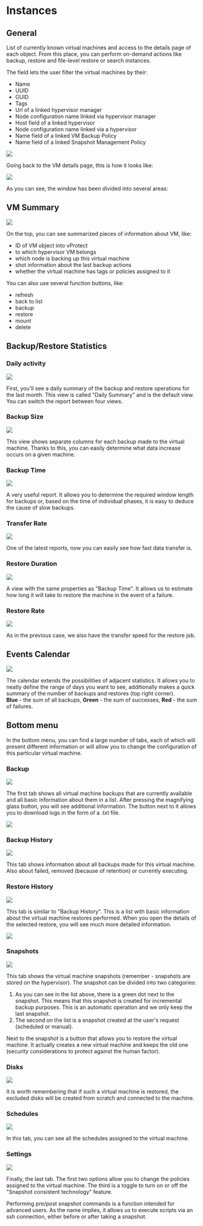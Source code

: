 # Instances

## General

List of currently known virtual machines and access to the details page of each object. From this place, you can perform on-demand actions like backup, restore and file-level restore or search instances.

The field lets the user filter the virtual machines by their:

* Name 
* UUID 
* GUID 
* Tags 
* Url of a linked hypervisor manager
* Node configuration name linked via hypervisor manager 
* Host field of a linked hypervisor 
* Node configuration name linked via a hypervisor 
* Name field of a linked VM Backup Policy 
* Name field of a linked Snapshot Management Policy

![](../../../.gitbook/assets/instances%20%282%29%20%283%29%20%283%29%20%283%29%20%281%29%20%285%29.jpg)

Going back to the VM details page, this is how it looks like:

![](../../../.gitbook/assets/instances-vm-details-page.jpg)

As you can see, the window has been divided into several areas:

## VM Summary

![](../../../.gitbook/assets/instances-vm-details-page-vm-info.jpg)

On the top, you can see summarized pieces of information about VM, like:

* ID of VM object into vProtect  
* to which hypervisor VM belongs  
* which node is backing up this virtual machine  
* shot information about the last backup actions  
* whether the virtual machine has tags or policies assigned to it  

You can also use several function buttons, like:

* refresh  
* back to list  
* backup  
* restore  
* mount  
* delete

## Backup/Restore Statistics

### Daily activity

![](../../../.gitbook/assets/vm-details-page-statistics%20%281%29.png)

First, you'll see a daily summary of the backup and restore operations for the last month. This view is called "Daily Summary" and is the default view. You can switch the report between four views.

### Backup Size

![](../../../.gitbook/assets/vm-details-page-statistics-size%20%281%29.png)

This view shows separate columns for each backup made to the virtual machine. Thanks to this, you can easily determine what data increase occurs on a given machine.

### Backup Time

![](../../../.gitbook/assets/vm-details-page-statistics-time.png)

A very useful report. It allows you to determine the required window length for backups or, based on the time of individual phases, it is easy to deduce the cause of slow backups.

### Transfer Rate

![](../../../.gitbook/assets/vm-details-page-statistics-transfer%20%281%29.png)

One of the latest reports, now you can easily see how fast data transfer is.

### Restore Duration

![](../../../.gitbook/assets/vm-details-page-statistics-restore-dur.png)

A view with the same properties as "Backup Time". It allows us to estimate how long it will take to restore the machine in the event of a failure.

### Restore Rate

![](../../../.gitbook/assets/vm-details-page-statistics-restore-rate.png)

As in the previous case, we also have the transfer speed for the restore job.

## Events Calendar

![](../../../.gitbook/assets/instances-vm-details-page-calendar.jpg)

The calendar extends the possibilities of adjacent statistics. It allows you to neatly define the range of days you want to see, additionally makes a quick summary of the number of backups and restores \(top right corner\).  
**Blue** - the sum of all backups, **Green** - the sum of successes, **Red** - the sum of failures.

## Bottom menu

In the bottom menu, you can find a large number of tabs, each of which will present different information or will allow you to change the configuration of this particular virtual machine.

### Backup

![](../../../.gitbook/assets/instances-vm-details-page-bottom-menu.jpg)

The first tab shows all virtual machine backups that are currently available and all basic information about them in a list. After pressing the magnifying glass button, you will see additional information. The button next to it allows you to download logs in the form of a .txt file.

![](../../../.gitbook/assets/instances-vm-details-page-bottom-menu-backups.jpg)

### Backup History

![](../../../.gitbook/assets/instances-vm-details-page-bottom-menu-backup-history.jpg)

This tab shows information about all backups made for this virtual machine. Also about failed, removed \(because of retention\) or currently executing.

### Restore History

![](../../../.gitbook/assets/instances-vm-details-page-bottom-menu-restore-history.jpg)

This tab is similar to "Backup History". This is a list with basic information about the virtual machine restores performed. When you open the details of the selected restore, you will see much more detailed information.

![](../../../.gitbook/assets/instances-vm-details-page-bottom-menu-restore-history-details.jpg)

### Snapshots

![](../../../.gitbook/assets/instances-vm-details-page-bottom-menu-snapshots%20%281%29.jpg)

This tab shows the virtual machine snapshots \(remember - snapshots are stored on the hypervisor\). The snapshot can be divided into two categories:  
1. As you can see in the list above, there is a green dot next to the snapshot. This means that this snapshot is created for incremental backup purposes. This is an automatic operation and we only keep the last snapshot.  
2. The second on the list is a snapshot created at the user's request \(scheduled or manual\).

Next to the snapshot is a button that allows you to restore the virtual machine. It actually creates a new virtual machine and keeps the old one \(security considerations to protect against the human factor\).

### Disks

![](../../../.gitbook/assets/instances-vm-details-page-bottom-menu-disks.jpg)

It is worth remembering that if such a virtual machine is restored, the excluded disks will be created from scratch and connected to the machine.

### Schedules

![](../../../.gitbook/assets/instances-vm-details-page-bottom-menu-schedules.jpg)

In this tab, you can see all the schedules assigned to the virtual machine.

### Settings

![](../../../.gitbook/assets/instances-vm-details-page-bottom-menu-settings.jpg)

Finally, the last tab. The first two options allow you to change the policies assigned to the virtual machine. The third is a toggle to turn on or off the "Snapshot consistent technology" feature.

Performing pre/post snapshot commands is a function intended for advanced users. As the name implies, it allows us to execute scripts via an ssh connection, either before or after taking a snapshot.

